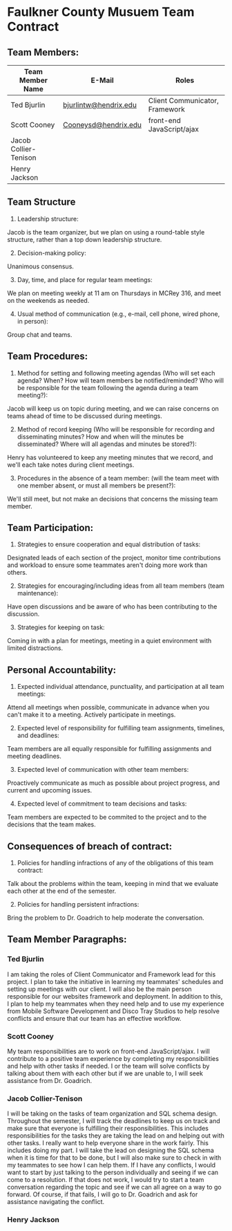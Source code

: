 # Faulkner County Musuem Team Contract

## Team Members:

| Team Member Name | E-Mail | Roles |
|---|---|---|
| Ted Bjurlin | bjurlintw@hendrix.edu | Client Communicator, Framework |
| Scott Cooney | Cooneysd@hendrix.edu | front-end JavaScript/ajax |
| Jacob Collier-Tenison | | |
| Henry Jackson | | |

## Team Structure

1. Leadership structure:
   
Jacob is the team organizer, but we plan on using a round-table style structure, rather than a top down leadership structure.

2. Decision-making policy:

Unanimous consensus.
   
3. Day, time, and place for regular team meetings:

We plan on meeting weekly at 11 am on Thursdays in MCRey 316, and meet on the weekends as needed.
   
4. Usual method of communication (e.g., e-mail, cell phone, wired phone, in person):

Group chat and teams.

## Team Procedures:

1. Method for setting and following meeting agendas (Who will set each agenda? When? How will team
members be notified/reminded? Who will be responsible for the team following the agenda during a
team meeting?):

Jacob will keep us on topic during meeting, and we can raise concerns on teams ahead of time to be discussed during meetings.

2. Method of record keeping (Who will be responsible for recording and disseminating minutes? How
and when will the minutes be disseminated? Where will all agendas and minutes be stored?):

Henry has volunteered to keep any meeting minutes that we record, and we'll each take notes during client meetings.

3. Procedures in the absence of a team member: (will the team meet with one member absent, or must
all members be present?):

We'll still meet, but not make an decisions that concerns the missing team member.

## Team Participation:

1. Strategies to ensure cooperation and equal distribution of tasks:

Designated leads of each section of the project, monitor time contributions and workload to ensure some teammates aren't doing more work than others.

2. Strategies for encouraging/including ideas from all team members (team maintenance):

Have open discussions and be aware of who has been contributing to the discussion.

3. Strategies for keeping on task:

Coming in with a plan for meetings, meeting in a quiet environment with limited distractions.

## Personal Accountability:

1. Expected individual attendance, punctuality, and participation at all team meetings:

Attend all meetings when possible, communicate in advance when you can't make it to a meeting. Actively participate in meetings.

2. Expected level of responsibility for fulfilling team assignments, timelines, and deadlines:
   
Team members are all equally responsible for fulfilling assignments and meeting deadlines.

3. Expected level of communication with other team members:

Proactively communicate as much as possible about project progress, and current and upcoming issues.

4. Expected level of commitment to team decisions and tasks:

Team members are expected to be commited to the project and to the decisions that the team makes.

## Consequences of breach of contract:

1. Policies for handling infractions of any of the obligations of this team contract:

Talk about the problems within the team, keeping in mind that we evaluate each other at the end of the semester.

2. Policies for handling persistent infractions:

Bring the problem to Dr. Goadrich to help moderate the conversation.

## Team Member Paragraphs:

### Ted Bjurlin

I am taking the roles of Client Communicator and Framework lead for this project. I plan to take the initiative in learning my teammates' schedules and setting up meetings with our client. I will also be the main person responsible for our websites framework and deployment. In addition to this, I plan to help my teammates when they need help and to use my experience from Mobile Software Development and Disco Tray Studios to help resolve conflicts and ensure that our team has an effective workflow.

### Scott Cooney

My team responsibilities are to work on front-end JavaScript/ajax. I will contribute to a positive team experience by completing my responsibilities and help with other tasks if needed. I or the team will solve conflicts by talking about them with each other but if we are unable to, I will seek assistance from Dr. Goadrich.

### Jacob Collier-Tenison
I will be taking on the tasks of team organization and SQL schema design. Throughout the semester, I will track the deadlines to keep us on track and make sure that everyone is fulfilling their responsibilities. This includes responsibilities for the tasks they are taking the lead on and helping out with other tasks. I really want to help everyone share in the work fairly. This includes doing my part. I will take the lead on designing the SQL schema when it is time for that to be done, but I will also make sure to check in with my teammates to see how I can help them. If I have any conflicts, I would want to start by just talking to the person individually and seeing if we can come to a resolution. If that does not work, I would try to start a team conversation regarding the topic and see if we can all agree on a way to go forward. Of course, if that fails, I will go to Dr. Goadrich and ask for assistance navigating the conflict. 


### Henry Jackson
